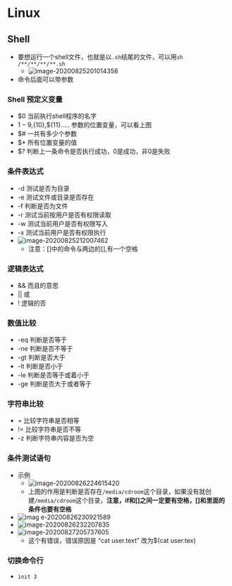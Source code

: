 # Linux

## Shell

- 要想运行一个shell文件，也就是以`.sh`结尾的文件，可以用`sh /**/**/**/**.sh`
  - ![image-20200825201014358](C:\Users\asus\AppData\Roaming\Typora\typora-user-images\image-20200825201014358.png)
- 命令后面可以带参数

### Shell 预定义变量

- $0	当前执行shell程序的名字
- $1-9,${10},${11}.....   参数的位置变量，可以看上图
- $#   一共有多少个参数
- $*   所有位置变量的值
- $?  判断上一条命令是否执行成功，0是成功，非0是失败

### 条件表达式

- -d	测试是否为目录
- -e    测试文件或目录是否存在
- -f     判断是否为文件
- -r    测试当前按用户是否有权限读取
- -w   测试当前用户是否有权限写入
- -x    测试当前用户是否有权限执行
- ![image-20200825212007462](C:\Users\asus\AppData\Roaming\Typora\typora-user-images\image-20200825212007462.png)
  - 注意：[]中的命令与两边的[],有一个空格

### 逻辑表达式

- &&	而且的意思
- ||	   或
- !	    逻辑的否

### 数值比较

- -eq    判断是否等于
- -ne    判断是否不等于
- -gt     判断是否大于
- -lt      判断是否小于
- -le     判断是否等于或着小于
- -ge    判断是否大于或者等于

### 字符串比较

- =    比较字符串是否相等
- !=   比较字符串是否不等
- -z   判断字符串内容是否为空

### 条件测试语句

- 示例
  - ![image-20200826224615420](C:\Users\asus\AppData\Roaming\Typora\typora-user-images\image-20200826224615420.png)
  - 上图的作用是判断是否存在`/media/cdroom`这个目录，如果没有就创建`/media/cdroom`这个目录，**注意，if和[]之间一定要有空格，[]和里面的条件也要有空格**
- ![imag e-20200826230921589](C:\Users\asus\AppData\Roaming\Typora\typora-user-images\image-20200826230921589.png)
- ![image-20200826232207835](C:\Users\asus\AppData\Roaming\Typora\typora-user-images\image-20200826232207835.png)
- ![image-20200827205737605](C:\Users\asus\AppData\Roaming\Typora\typora-user-images\image-20200827205737605.png)
  - 这个有错误，错误原因是 “cat user.text” 改为$(cat user.tex)

### 切换命令行

- `init 3`